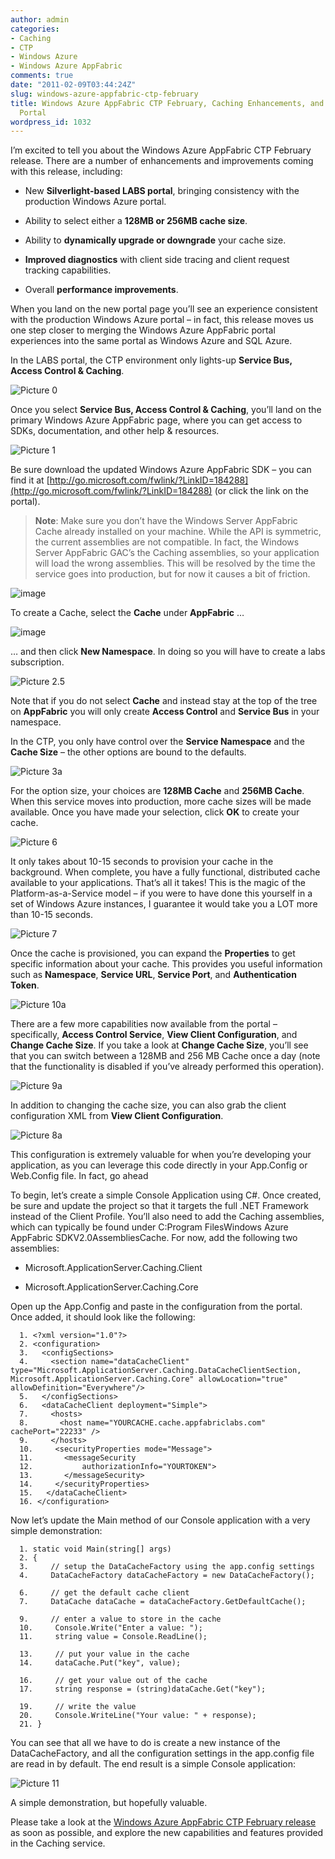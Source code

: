```yaml
---
author: admin
categories:
- Caching
- CTP
- Windows Azure
- Windows Azure AppFabric
comments: true
date: "2011-02-09T03:44:24Z"
slug: windows-azure-appfabric-ctp-february
title: Windows Azure AppFabric CTP February, Caching Enhancements, and the New LABS
  Portal
wordpress_id: 1032
---
```


I’m excited to tell you about the Windows Azure AppFabric CTP February release. There are a number of enhancements and improvements coming with this release, including:

 

  
  * New **Silverlight-based LABS portal**, bringing consistency with the production Windows Azure portal. 
   
  * Ability to select either a **128MB or 256MB cache size**. 
   
  * Ability to **dynamically upgrade or downgrade** your cache size. 
   
  * **Improved diagnostics** with client side tracing and client request tracking capabilities. 
   
  * Overall **performance improvements**. 
 

When you land on the new portal page you’ll see an experience consistent with the production Windows Azure portal – in fact, this release moves us one step closer to merging the Windows Azure AppFabric portal experiences into the same portal as Windows Azure and SQL Azure.

 

In the LABS portal, the CTP environment only lights-up **Service Bus, Access Control & Caching**.

 

![Picture 0](https://wadewegner.blob.core.windows.net/wordpress/2011/02/Picture-0.png)

 

Once you select **Service Bus, Access Control & Caching**, you’ll land on the primary Windows Azure AppFabric page, where you can get access to SDKs, documentation, and other help & resources.

 

![Picture 1](https://wadewegner.blob.core.windows.net/wordpress/2011/02/Picture-1.png)

 

Be sure download the updated Windows Azure AppFabric SDK – you can find it at [http://go.microsoft.com/fwlink/?LinkID=184288](http://go.microsoft.com/fwlink/?LinkID=184288) (or click the link on the portal).

 

>   
> 
> **Note**: Make sure you don’t have the Windows Server AppFabric Cache already installed on your machine. While the API is symmetric, the current assemblies are not compatible. In fact, the Windows Server AppFabric GAC’s the Caching assemblies, so your application will load the wrong assemblies. This will be resolved by the time the service goes into production, but for now it causes a bit of friction.

 

![image](https://wadewegner.blob.core.windows.net/wordpress/2011/02/image.png)

 

To create a Cache, select the **Cache** under **AppFabric** …

 

![image](https://wadewegner.blob.core.windows.net/wordpress/2011/02/image1.png)

 

… and then click **New Namespace**. In doing so you will have to create a labs subscription.

 

![Picture 2.5](https://wadewegner.blob.core.windows.net/wordpress/2011/02/Picture-2.5.png)

 

Note that if you do not select **Cache** and instead stay at the top of the tree on **AppFabric** you will only create **Access Control** and **Service Bus** in your namespace.

 

In the CTP, you only have control over the **Service Namespace** and the **Cache Size** – the other options are bound to the defaults.

 

![Picture 3a](https://wadewegner.blob.core.windows.net/wordpress/2011/02/Picture-3a.png)

 

For the option size, your choices are **128MB Cache** and **256MB Cache**. When this service moves into production, more cache sizes will be made available. Once you have made your selection, click **OK** to create your cache.

 

![Picture 6](https://wadewegner.blob.core.windows.net/wordpress/2011/02/Picture-6.png)

 

It only takes about 10-15 seconds to provision your cache in the background. When complete, you have a fully functional, distributed cache available to your applications. That’s all it takes! This is the magic of the Platform-as-a-Service model – if you were to have done this yourself in a set of Windows Azure instances, I guarantee it would take you a LOT more than 10-15 seconds.

 

![Picture 7](https://wadewegner.blob.core.windows.net/wordpress/2011/02/Picture-7.png)

 

Once the cache is provisioned, you can expand the **Properties** to get specific information about your cache. This provides you useful information such as **Namespace**, **Service URL**, **Service Port**, and **Authentication Token**.

 

![Picture 10a](https://wadewegner.blob.core.windows.net/wordpress/2011/02/Picture-10a.png)

 

There are a few more capabilities now available from the portal – specifically, **Access Control Service**, **View Client Configuration**, and **Change Cache Size**. If you take a look at **Change Cache Size**, you’ll see that you can switch between a 128MB and 256 MB Cache once a day (note that the functionality is disabled if you’ve already performed this operation).

 

![Picture 9a](https://wadewegner.blob.core.windows.net/wordpress/2011/02/Picture-9a.png)

 

In addition to changing the cache size, you can also grab the client configuration XML from **View Client Configuration**.

 

![Picture 8a](https://wadewegner.blob.core.windows.net/wordpress/2011/02/Picture-8a.png)

 

This configuration is extremely valuable for when you’re developing your application, as you can leverage this code directly in your App.Config or Web.Config file. In fact, go ahead 

 

To begin, let’s create a simple Console Application using C#. Once created, be sure and update the project so that it targets the full .NET Framework instead of the Client Profile. You’ll also need to add the Caching assemblies, which can typically be found under C:Program FilesWindows Azure AppFabric SDKV2.0AssembliesCache. For now, add the following two assemblies:

 

  
  * Microsoft.ApplicationServer.Caching.Client 
   
  * Microsoft.ApplicationServer.Caching.Core 
 

Open up the App.Config and paste in the configuration from the portal. Once added, it should look like the following:

 

  

	  1. <?xml version="1.0"?>
	  2. <configuration>
	  3.   <configSections>
	  4.     <section name="dataCacheClient" type="Microsoft.ApplicationServer.Caching.DataCacheClientSection, Microsoft.ApplicationServer.Caching.Core" allowLocation="true" allowDefinition="Everywhere"/>
	  5.   </configSections>
	  6.   <dataCacheClient deployment="Simple">
	  7.     <hosts>
	  8.       <host name="YOURCACHE.cache.appfabriclabs.com" cachePort="22233" />
	  9.     </hosts>
	  10.     <securityProperties mode="Message">
	  11.       <messageSecurity
	  12.           authorizationInfo="YOURTOKEN">
	  13.       </messageSecurity>
	  14.     </securityProperties>
	  15.   </dataCacheClient>
	  16. </configuration>

 

Now let’s update the Main method of our Console application with a very simple demonstration:



	  1. static void Main(string[] args)
	  2. {
	  3.     // setup the DataCacheFactory using the app.config settings
	  4.     DataCacheFactory dataCacheFactory = new DataCacheFactory();
	
	  6.     // get the default cache client 
	  7.     DataCache dataCache = dataCacheFactory.GetDefaultCache();
	
	  9.     // enter a value to store in the cache
	  10.     Console.Write("Enter a value: ");
	  11.     string value = Console.ReadLine();
	
	  13.     // put your value in the cache
	  14.     dataCache.Put("key", value);
	
	  16.     // get your value out of the cache
	  17.     string response = (string)dataCache.Get("key");
	
	  19.     // write the value
	  20.     Console.WriteLine("Your value: " + response);
	  21. }

 

You can see that all we have to do is create a new instance of the DataCacheFactory, and all the configuration settings in the app.config file are read in by default. The end result is a simple Console application:

 

![Picture 11](https://wadewegner.blob.core.windows.net/wordpress/2011/02/Picture-11.png)

 

A simple demonstration, but hopefully valuable.

 

Please take a look at the [Windows Azure AppFabric CTP February release](http://portal.appfabriclabs.com/) as soon as possible, and explore the new capabilities and features provided in the Caching service.
